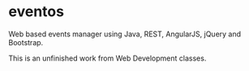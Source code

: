 eventos
=======

Web based events manager using Java, REST, AngularJS, jQuery and Bootstrap.

This is an unfinished work from Web Development classes.

